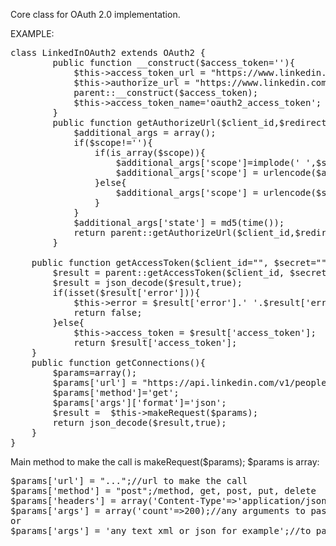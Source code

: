Core class for OAuth 2.0 implementation.

EXAMPLE:

<pre>
class LinkedInOAuth2 extends OAuth2 {
        public function __construct($access_token=''){
            $this->access_token_url = "https://www.linkedin.com/uas/oauth2/accessToken";
            $this->authorize_url = "https://www.linkedin.com/uas/oauth2/authorization";
            parent::__construct($access_token);
            $this->access_token_name='oauth2_access_token';
        }
        public function getAuthorizeUrl($client_id,$redirect_url,$scope=''){
            $additional_args = array();
            if($scope!=''){
                if(is_array($scope)){
                    $additional_args['scope']=implode(' ',$scope);
                    $additional_args['scope'] = urlencode($additional_args['scope']);
                }else{
                    $additional_args['scope'] = urlencode($scope);
                }
            }
            $additional_args['state'] = md5(time());
            return parent::getAuthorizeUrl($client_id,$redirect_url,$additional_args);
        }

    public function getAccessToken($client_id="", $secret="", $redirect_url="", $code = ""){
        $result = parent::getAccessToken($client_id, $secret, $redirect_url, $code);
        $result = json_decode($result,true); 
        if(isset($result['error'])){
            $this->error = $result['error'].' '.$result['error_description'];
            return false;
        }else{
            $this->access_token = $result['access_token'];
            return $result['access_token'];
    }
    public function getConnections(){
        $params=array();
        $params['url'] = "https://api.linkedin.com/v1/people/~/connections";
        $params['method']='get';
        $params['args']['format']='json';
        $result =  $this->makeRequest($params);
        return json_decode($result,true); 
    }
}
</pre>

Main method to make the call is makeRequest($params);
$params is array:
<pre>
$params['url'] = "...";//url to make the call
$params['method'] = "post";/method, get, post, put, delete
$params['headers'] = array('Content-Type'=>'application/json', 'x-li-format'=>'json'); // list of headers $header_name=>$header_value
$params['args'] = array('count'=>200);//any arguments to pass in request
or
$params['args'] = 'any text xml or json for example';//to pass plain text in post request for example
</pre>